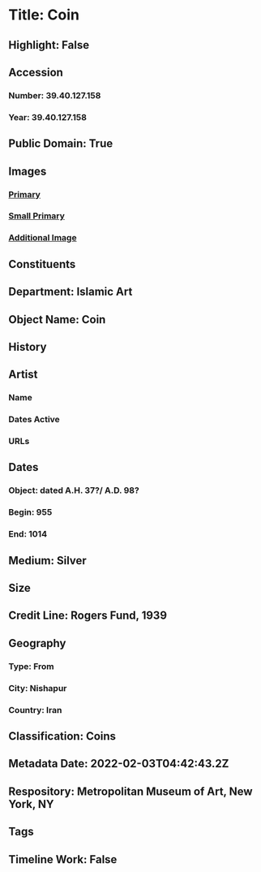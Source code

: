 # Title: Coin
## Highlight: False
## Accession
### Number: 39.40.127.158
### Year: 39.40.127.158
## Public Domain: True
## Images
### [Primary](https://images.metmuseum.org/CRDImages/is/original/39.40.127.158a.JPG)
### [Small Primary](https://images.metmuseum.org/CRDImages/is/web-large/39.40.127.158a.JPG)
### [Additional Image](https://images.metmuseum.org/CRDImages/is/original/39.40.127.158b.JPG)
## Constituents
## Department: Islamic Art
## Object Name: Coin
## History
## Artist
### Name
### Dates Active
### URLs
## Dates
### Object: dated A.H. 37?/ A.D. 98?
### Begin: 955
### End: 1014
## Medium: Silver
## Size
## Credit Line: Rogers Fund, 1939
## Geography
### Type: From
### City: Nishapur
### Country: Iran
## Classification: Coins
## Metadata Date: 2022-02-03T04:42:43.2Z
## Respository: Metropolitan Museum of Art, New York, NY
## Tags
## Timeline Work: False